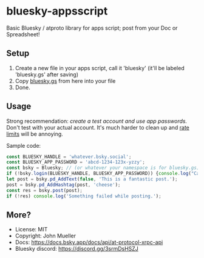 # bluesky-appsscript
Basic Bluesky / atproto library for apps script; post from your Doc or Spreadsheet!

## Setup

1. Create a new file in your apps script, call it 'bluesky' (it'll be labeled 'bluesky.gs' after saving)
2. Copy [bluesky.gs](https://raw.githubusercontent.com/softplus/bluesky-appsscript/refs/heads/main/bluesky.gs) from here into your file
3. Done.

## Usage

Strong recommendation: *create a test account and use app passwords.*
Don't test with your actual account.
It's much harder to clean up and [rate limits](https://docs.bsky.app/docs/advanced-guides/rate-limits) will be annoying.

Sample code:

```javascript
const BLUESKY_HANDLE = 'whatever.bsky.social';
const BLUESKY_APP_PASSWORD = 'abcd-1234-123x-yzzy';
const bsky = Bluesky; // (or whatever your namespace is for bluesky.gs)
if (!bsky.login(BLUESKY_HANDLE, BLUESKY_APP_PASSWORD)) {console.log("Can't log in"); return;}
let post = bsky.pd_AddText(false, 'This is a fantastic post.');
post = bsky.pd_AddHashtag(post, 'cheese');
const res = bsky.post(post);
if (!res) console.log('Something failed while posting.');
```

## More?

* License: MIT
* Copyright: John Mueller
* Docs: https://docs.bsky.app/docs/api/at-protocol-xrpc-api
* Bluesky discord: https://discord.gg/3srmDsHSZJ

